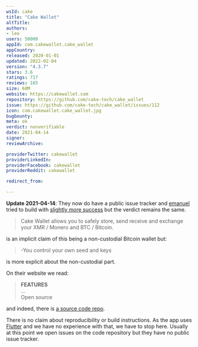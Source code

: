 ```yaml
---
wsId: cake
title: "Cake Wallet"
altTitle: 
authors:
- leo
users: 50000
appId: com.cakewallet.cake_wallet
appCountry: 
released: 2020-01-01
updated: 2022-02-04
version: "4.3.7"
stars: 3.6
ratings: 717
reviews: 165
size: 68M
website: https://cakewallet.com
repository: https://github.com/cake-tech/cake_wallet
issue: https://github.com/cake-tech/cake_wallet/issues/112
icon: com.cakewallet.cake_wallet.jpg
bugbounty: 
meta: ok
verdict: nonverifiable
date: 2021-04-14
signer: 
reviewArchive:

providerTwitter: cakewallet
providerLinkedIn: 
providerFacebook: cakewallet
providerReddit: cakewallet

redirect_from:

---
```


**Update 2021-04-14**: They now do have a public issue tracker and
[emanuel](/authors/emanuel) tried to build with
[slightly more success](https://github.com/cake-tech/cake_wallet/issues/112)
but the verdict remains the same.

> Cake Wallet allows you to safely store, send receive and exchange your XMR /
  Monero and BTC / Bitcoin.

is an implicit claim of this being a non-custodial Bitcoin wallet but:

> -You control your own seed and keys

is more explicit about the non-custodial part.

On their website we read:

> **FEATURES**<br>
  ...<br>
  Open source

and indeed, there is [a source code repo](https://github.com/cake-tech/cake_wallet).

There is no claim about reproducibility or build instructions. As the app uses
[Flutter](https://flutter.dev/) and we have no experience with that, we have to
stop here. Usually at this point we open issues on the code repository but they
have no public issue tracker.

